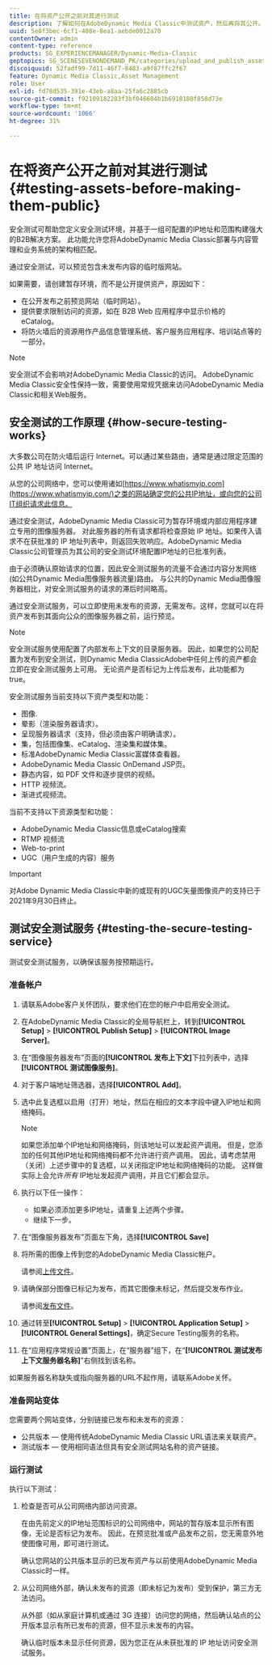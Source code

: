 ```yaml
---
title: 在将资产公开之前对其进行测试
description: 了解如何在AdobeDynamic Media Classic中测试资产，然后再将其公开。
uuid: 5e8f3bec-6cf1-408e-8ea1-aebde0012a70
contentOwner: admin
content-type: reference
products: SG_EXPERIENCEMANAGER/Dynamic-Media-Classic
geptopics: SG_SCENESEVENONDEMAND_PK/categories/upload_and_publish_assets
discoiquuid: 52fadf99-7d11-46f7-8483-a9f87ffc2f67
feature: Dynamic Media Classic,Asset Management
role: User
exl-id: fd78d535-391e-43eb-a8aa-25fa6c2885cb
source-git-commit: f92109182283f3bf046604b1b6910180f858d73e
workflow-type: tm+mt
source-wordcount: '1066'
ht-degree: 31%

---
```


# 在将资产公开之前对其进行测试 {#testing-assets-before-making-them-public}

安全测试可帮助您定义安全测试环境，并基于一组可配置的IP地址和范围构建强大的B2B解决方案。 此功能允许您将AdobeDynamic Media Classic部署与内容管理和业务系统的架构相匹配。

通过安全测试，可以预览包含未发布内容的临时版网站。

如果需要，请创建暂存环境，而不是公开提供资产，原因如下：

* 在公开发布之前预览网站（临时网站）。
* 提供要求限制访问的资源，如在 B2B Web 应用程序中显示价格的 eCatalog。
* 将防火墙后的资源用作产品信息管理系统、客户服务应用程序、培训站点等的一部分。

>[!NOTE]
>
>安全测试不会影响对AdobeDynamic Media Classic的访问。 AdobeDynamic Media Classic安全性保持一致，需要使用常规凭据来访问AdobeDynamic Media Classic和相关Web服务。

## 安全测试的工作原理 {#how-secure-testing-works}

大多数公司在防火墙后运行 Internet。可以通过某些路由，通常是通过限定范围的公共 IP 地址访问 Internet。

从您的公司网络中，您可以使用诸如[https://www.whatismyip.com](https://www.whatismyip.com/)之类的网站确定您的公共IP地址，或向您的公司IT组织请求此信息。

通过安全测试，AdobeDynamic Media Classic可为暂存环境或内部应用程序建立专用的图像服务器。 对此服务器的所有请求都将检查原始 IP 地址。如果传入请求不在获批准的 IP 地址列表中，则返回失败响应。AdobeDynamic Media Classic公司管理员为其公司的安全测试环境配置IP地址的已批准列表。

由于必须确认原始请求的位置，因此安全测试服务的流量不会通过内容分发网络(如公共Dynamic Media图像服务器流量)路由。 与公共的Dynamic Media图像服务器相比，对安全测试服务的请求的滞后时间略高。

通过安全测试服务，可以立即使用未发布的资源，无需发布。这样，您就可以在将资产发布到其面向公众的图像服务器之前，运行预览。

>[!NOTE]
>
>安全测试服务使用配置了内部发布上下文的目录服务器。 因此，如果您的公司配置为发布到安全测试，则Dynamic Media ClassicAdobe中任何上传的资产都会立即在安全测试服务上可用。 无论资产是否标记为上传后发布，此功能都为true。

安全测试服务当前支持以下资产类型和功能：

<!-- 

Comment Type: remark
Last Modified By: unknown unknown 
Last Modified Date: 

<p>Added videos to list below 9/11/2012. Moved “Render Server requests” from unsupported to supported, listed below on 3/15/2016 as per email from Cynthia March 11, 2016)</p>

 -->

* 图像.
* 晕影（渲染服务器请求）。
* 呈现服务器请求（支持，但必须由客户明确请求）。
* 集，包括图像集、eCatalog、渲染集和媒体集。
* 标准AdobeDynamic Media Classic富媒体查看器。
* AdobeDynamic Media Classic OnDemand JSP页。
* 静态内容，如 PDF 文件和逐步提供的视频。
* HTTP 视频流。
* 渐进式视频流。

当前不支持以下资源类型和功能：

* AdobeDynamic Media Classic信息或eCatalog搜索
* RTMP 视频流
* Web-to-print
* UGC（用户生成的内容）服务

>[!IMPORTANT]
>
>对Adobe Dynamic Media Classic中新的或现有的UGC矢量图像资产的支持已于2021年9月30日终止。

## 测试安全测试服务 {#testing-the-secure-testing-service}

测试安全测试服务，以确保该服务按预期运行。

<!-- >[!NOTE]
>
>*If you do not mention any IPs under **[!UICONTROL Setup]** > **[!UICONTROL Application Setup]** > **[!UICONTROL Publish Setup]** > **[!UICONTROL Image Server]** > **[!UICONTROL Test Image Service]*** - If you add an IP only, that IP is able to call the assets and no other IP are allowed to make the calls. As long there is no IP mentioned under that section, all IPs are allowed to make the calls for the assets, and they show up. -->

### 准备帐户

<!-- 

Comment Type: remark
Last Modified By: unknown unknown 
Last Modified Date: 

<p>RB: Rewrote entire steps under “Prepare your account” 9/10/2012</p>

 -->

1. 请联系Adobe客户关怀团队，要求他们在您的帐户中启用安全测试。
1. 在AdobeDynamic Media Classic的全局导航栏上，转到&#x200B;**[!UICONTROL Setup]** > **[!UICONTROL Publish Setup]** > **[!UICONTROL Image Server]**。
1. 在“图像服务器发布”页面的&#x200B;**[!UICONTROL 发布上下文]**&#x200B;下拉列表中，选择&#x200B;**[!UICONTROL 测试图像服务]**。
1. 对于客户端地址筛选器，选择&#x200B;**[!UICONTROL Add]**。
1. 选中此复选框以启用（打开）地址，然后在相应的文本字段中键入IP地址和网络掩码。

   >[!NOTE]
   >
   >如果您添加单个IP地址和网络掩码，则该地址可以发起资产调用。 但是，您添加的任何其他IP地址和网络掩码都不允许进行资产调用。 因此，请考虑禁用（关闭）上述步骤中的复选框，以关闭指定IP地址和网络掩码的功能。 这样做实际上会允许&#x200B;*所有* IP地址发起资产调用，并且它们都会显示。

1. 执行以下任一操作：
   * 如果必须添加更多IP地址，请重复上述两个步骤。
   * 继续下一步。
1. 在“图像服务器发布”页面左下角，选择&#x200B;**[!UICONTROL Save]**
1. 将所需的图像上传到您的AdobeDynamic Media Classic帐户。

   请参阅[上传文件](uploading-files.md#uploading_files)。

1. 请确保部分图像已标记为发布，而其它图像未标记，然后提交发布作业。

   请参阅[发布文件](publishing-files.md#publishing_files)。

1. 通过转至&#x200B;**[!UICONTROL Setup]** > **[!UICONTROL Application Setup]** > **[!UICONTROL General Settings]**，确定Secure Testing服务的名称。
1. 在“应用程序常规设置”页面上，在“服务器”组下，在“**[!UICONTROL 测试发布上下文服务器名称]**”右侧找到该名称。

如果服务器名称缺失或指向服务器的URL不起作用，请联系Adobe关怀。

### 准备网站变体

您需要两个网站变体，分别链接已发布和未发布的资源：

* 公共版本 — 使用传统AdobeDynamic Media Classic URL语法来关联资产。
* 测试版本 — 使用相同语法但具有安全测试网站名称的资产链接。

### 运行测试

执行以下测试：

1. 检查是否可从公司网络内部访问资源。

   在由先前定义的IP地址范围标识的公司网络中，网站的暂存版本显示所有图像，无论是否标记为发布。 因此，在预览批准或产品发布之前，您无需意外地使图像可用，即可进行测试。

   确认您网站的公共版本显示的已发布资产与以前使用AdobeDynamic Media Classic时一样。

1. 从公司网络外部，确认未发布的资源（即未标记为发布）受到保护，第三方无法访问。

   从外部（如从家庭计算机或通过 3G 连接）访问您的网络，然后确认站点的公开版本显示有所已发布的资源，但不显示未发布的内容。

   确认临时版本未显示任何资源，因为您正在从未获批准的 IP 地址访问安全测试服务。
